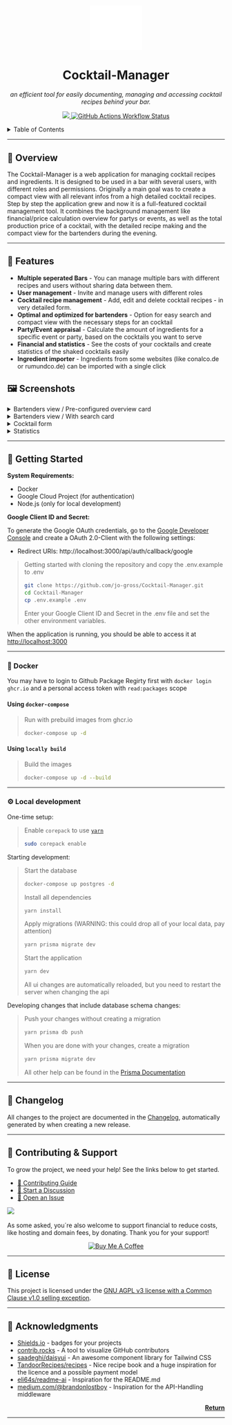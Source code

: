 <p align="center">
  <img src="https://raw.githubusercontent.com/jo-gross/Cocktail-Manager/main/public/images/The%20Cocktail%20Manager%20Logo.png" width="120">
</p>
<h1 align="center">Cocktail-Manager</h1>
<p align="center">
  <em>an efficient tool for easily documenting, managing and accessing cocktail recipes behind your bar. </em>
</p>
<p align="center">
  <a href="https://github.com/jo-gross/cocktail-manager/releases/latest" rel="noopener noreferrer">
    <img src="https://img.shields.io/github/v/release/jo-gross/cocktail-manager" >
  </a>
  <a href="https://github.com/jo-gross/cocktail-manager/actions" target="_blank" rel="noopener noreferrer">
    <img alt="GitHub Actions Workflow Status" src="https://img.shields.io/github/actions/workflow/status/jo-gross/cocktail-manager/semantic-release.yml">
  </a>
</p>

<!-- TABLE OF CONTENTS -->
<details>
  <summary>Table of Contents</summary>

- [📍 Overview](#-overview)
- [🧩 Features](#-features)
- [🚀 Getting Started](#-getting-started)
  - [🐳 Docker](#-docker)
  - [⚙️ Local development](#-local-development)
- [📒 Changelog](#-changelog)
- [🤝 Contributing & Support](#-contributing--support)
- [📄 License](#-license)
- [🤗 Acknowledgments](#-acknowledgments)

</details>

---

## 📍 Overview

The Cocktail-Manager is a web application for managing cocktail recipes and ingredients. It is designed to be used in a
bar with several users, with different roles and permissions.
Originally a main goal was to create a compact view with all relevant infos from a high detailed cocktail recipes. Step
by step the application grew and now it is a full-featured cocktail management tool. It combines the background
management like financial/price calculation overview for partys or events, as well as the total production price of a
cocktail, with the detailed recipe making and the compact view for the bartenders during the evening.

---

## 🧩 Features

- **Multiple seperated Bars** - You can manage multiple bars with different recipes and users without sharing data
  between them.
- **User management** - Invite and manage users with different roles
- **Cocktail recipe management** - Add, edit and delete cocktail recipes - in very detailed form.
- **Optimal and optimized for bartenders** - Option for easy search and compact view with the necessary steps for an
  cocktail
- **Party/Event appraisal** - Calculate the amount of ingredients for a specific event or party, based on the cocktails
  you want to serve
- **Financial and statistics** - See the costs of your cocktails and create statistics of the shaked cocktails easily
- **Ingredient importer** - Ingredients from some websites (like conalco.de or rumundco.de) can be imported with a
  single click

## 🖼️ Screenshots

<details>
  <summary>Bartenders view / Pre-configured overview card</summary>
  <img src="https://raw.githubusercontent.com/jo-gross/Cocktail-Manager/main/docs/images/Main%20page%20in%20card%20mode.png">
</details>
<details>
  <summary>Bartenders view / With search card</summary>
  <img src="https://raw.githubusercontent.com/jo-gross/Cocktail-Manager/main/docs/images/Main%20page%20in%20search%20mode.png">
</details>
<details>
  <summary>Cocktail form</summary>
  <img src="https://raw.githubusercontent.com/jo-gross/Cocktail-Manager/main/docs/images/Example%20cocktail%20form.png">
</details>

<details>
  <summary>Statistics</summary>
  <img src="https://raw.githubusercontent.com/jo-gross/Cocktail-Manager/main/docs/images/Statistic%20page.png">
</details>

---

## 🚀 Getting Started

**System Requirements:**

- Docker
- Google Cloud Project (for authentication)
- Node.js (only for local development)

**Google Client ID and Secret:**

To generate the Google OAuth credentials, go to
the [Google Developer Console](https://console.developers.google.com/apis/credentials) and create a OAuth 2.0-Client
with the following settings:

- Redirect URIs: http://localhost:3000/api/auth/callback/google

> Getting started with cloning the repository and copy the .env.example to .env
>
> ```sh
> git clone https://github.com/jo-gross/Cocktail-Manager.git
> cd Cocktail-Manager
> cp .env.example .env
> ```
>
> Enter your Google Client ID and Secret in the .env file and set the other environment variables.

When the application is running, you should be able to access it at [http://localhost:3000](http://localhost:3000)

---

### 🐳 Docker

You may have to login to Github Package Regirty first with `docker login ghcr.io` and a personal access token
with `read:packages` scope

#### Using `docker-compose`

> Run with prebuild images from ghcr.io
>
> ```sh
> docker-compose up -d
> ```

#### Using `locally build`

> Build the images
>
> ```sh
> docker-compose up -d --build
> ```

---

### ⚙️ Local development

One-time setup:

> Enable `corepack` to use [`yarn`](https://yarnpkg.com/getting-started/install)
>
> ```sh
> sudo corepack enable
> ```

Starting development:

> Start the database
>
> ```sh
> docker-compose up postgres -d
> ```
>
> Install all dependencies
>
> ```sh
> yarn install
> ```
>
> Apply migrations (WARNING: this could drop all of your local data, pay attention)
>
> ```sh
> yarn prisma migrate dev
> ```
>
> Start the application
>
> ```sh
> yarn dev
> ```
>
> All ui changes are automatically reloaded, but you need to restart the server when changing the api

Developing changes that include database schema changes:

> Push your changes without creating a migration
>
> ```sh
> yarn prisma db push
> ```
>
> When you are done with your changes, create a migration
>
> ```sh
> yarn prisma migrate dev
> ```
>
> All other help can be found in the [Prisma Documentation](https://www.prisma.io/docs/orm/prisma-migrate)

---

## 📒 Changelog

All changes to the project are documented in
the [Changelog](https://github.com/jo-gross/Cocktail-Manager/blob/main/docs/CHANGELOG.md), automatically generated by
when creating a new release.

---

## 🤝 Contributing & Support

To grow the project, we need your help! See the links below to get started.

- [🔰 Contributing Guide][1]
- [👋 Start a Discussion][2]
- [🐛 Open an Issue][3]

[1]: https://github.com/jo-gross/cocktail-manager/blob/main/CONTRIBUTING.md '🔰 Contributing Guide'

[2]: https://github.com/jo-gross/cocktail-manager/discussions '👋 Start a Discussion'

[3]: https://github.com/jo-gross/cocktail-manager/issues '🐛 Open an Issue'

<p align="left">
  <a href="https://github.com/jo-gross/cocktail-manager/graphs/contributors">
    <img src="https://contrib.rocks/image?repo=jo-gross/cocktail-manager" />
  </a>
</p>

As some asked, you´re also welcome to support financial to reduce costs, like hosting and domain fees, by donating.
Thank you for your support!

<p align='center'>
  <a href="https://www.buymeacoffee.com/jogross" target="_blank"><img src="https://www.buymeacoffee.com/assets/img/custom_images/orange_img.png" alt="Buy Me A Coffee"></a>
</p>

---

## 📄 License

This project is licensed under
the [GNU AGPL v3 license with a Common Clause v1.0 selling exception](https://github.com/jo-gross/cocktail-manager/blob/main/LICENSE).

---

## 🤗 Acknowledgments

- [Shields.io](https://shields.io/) - badges for your projects
- [contrib.rocks](https://contrib.rocks) - A tool to visualize GitHub contributors
- [saadeghi/daisyui](https://github.com/saadeghi/daisyui) - An awesome component library for Tailwind CSS
- [TandoorRecipes/recipes](https://github.com/TandoorRecipes/recipes) - Nice recipe book and a huge inspiration for the
  licence and a possible payment model
- [eli64s/readme-ai](https://github.com/eli64s/readme-ai/) - Inspiration for the README.md
- [medium.com/@brandonlostboy](https://medium.com/@brandonlostboy/build-it-better-next-js-api-handler-75070dd1826f) -
  Inspiration for
  the API-Handling middleware

<p align="right">
  <a href="#-overview"><b>Return</b></a>
</p>

---
